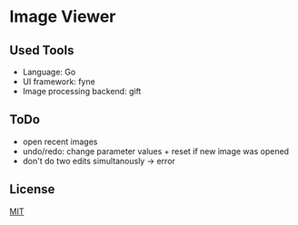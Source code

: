 # Image Viewer

## Used Tools

- Language: Go
- UI framework: fyne
- Image processing backend: gift

## ToDo

- open recent images
- undo/redo: change parameter values + reset if new image was opened
- don't do two edits simultanously -> error

## License

[MIT](LICENSE)
